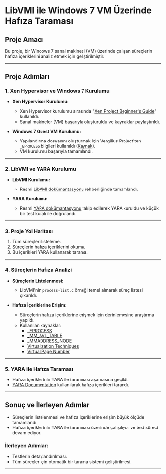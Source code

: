 # LibVMI ile Windows 7 VM Üzerinde Hafıza Taraması

## Proje Amacı
Bu proje, bir Windows 7 sanal makinesi (VM) üzerinde çalışan süreçlerin hafıza içeriklerini analiz etmek için geliştirilmiştir.

---

## Proje Adımları

### 1. Xen Hypervisor ve Windows 7 Kurulumu
- **Xen Hypervisor Kurulumu:**
  - Xen Hypervisor kurulumu sırasında "[Xen Project Beginner's Guide](https://wiki.xenproject.org/wiki/Xen_Project_Beginners_Guide)" kullanıldı.
  - Sanal makineler (VM) başarıyla oluşturuldu ve kaynaklar paylaştırıldı.

- **Windows 7 Guest VM Kurulumu:**
  - Yapılandırma dosyasını oluşturmak için Vergilius Project'ten `_EPROCESS` bilgileri kullanıldı ([Kaynak](https://www.vergiliusproject.com/kernels/x64/windows-7/sp1/_EPROCESS)).
  - VM kurulumu başarıyla tamamlandı.

---

### 2. LibVMI ve YARA Kurulumu
- **LibVMI Kurulumu:**
  - Resmi [LibVMI dokümantasyonu](https://libvmi.com/docs/gcode-install.html) rehberliğinde tamamlandı.

- **YARA Kurulumu:**
  - Resmi [YARA dokümantasyonu](https://yara.readthedocs.io/en/latest/) takip edilerek YARA kuruldu ve küçük bir test kuralı ile doğrulandı.

---

### 3. Proje Yol Haritası
1. Tüm süreçleri listeleme.
2. Süreçlerin hafıza içeriklerini okuma.
3. Bu içerikleri YARA kullanarak tarama.

---

### 4. Süreçlerin Hafıza Analizi
- **Süreçlerin Listelenmesi:**
  - LibVMI'nin `process-list.c` örneği temel alınarak süreç listesi çıkarıldı.

- **Hafıza İçeriklerine Erişim:**
  - Süreçlerin hafıza içeriklerine erişmek için derinlemesine araştırma yapıldı.
  - Kullanılan kaynaklar:
    - [_EPROCESS](https://www.vergiliusproject.com/kernels/x64/windows-7/sp1/_EPROCESS)
    - [_MM_AVL_TABLE](https://www.vergiliusproject.com/kernels/x64/windows-7/sp1/_MM_AVL_TABLE)
    - [_MMADDRESS_NODE](https://www.vergiliusproject.com/kernels/x64/windows-7/sp1/_MMADDRESS_NODE)
    - [Virtualization Techniques](https://www.sciencedirect.com/science/article/pii/S1742287607000503?ref=pdf_download&fr=RR-2&rr=8fb3d765bf1cd348)
    - [Virtual Page Number](https://www.sciencedirect.com/topics/computer-science/virtual-page-number)

---

### 5. YARA ile Hafıza Taraması
- Hafıza içeriklerinin YARA ile taranması aşamasına geçildi.
- [YARA Documentation](https://yara.readthedocs.io/en/latest/) kullanılarak hafıza içerikleri tarandı.

---

## Sonuç ve İlerleyen Adımlar
- Süreçlerin listelenmesi ve hafıza içeriklerine erişim büyük ölçüde tamamlandı.
- Hafıza içeriklerinin YARA ile taranması üzerinde çalışılıyor ve test süreci devam ediyor.

### İlerleyen Adımlar:
- Testlerin detaylandırılması.
- Tüm süreçler için otomatik bir tarama sistemi geliştirilmesi.

---
